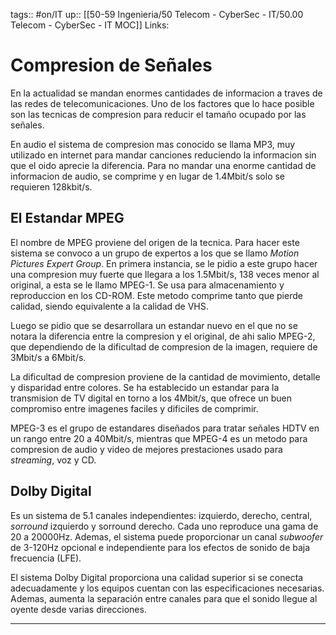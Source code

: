tags:: #on/IT 
up:: [[50-59 Ingenieria/50 Telecom - CyberSec - IT/50.00 Telecom - CyberSec - IT MOC]]
Links: 
# Compresion de Señales
En la actualidad se mandan enormes cantidades de informacion a traves de las redes de telecomunicaciones. Uno de los factores que lo hace posible son las tecnicas de compresion para reducir el tamaño ocupado por las señales.

En audio el sistema de compresion mas conocido se llama MP3, muy utilizado en internet para mandar canciones reduciendo la informacion sin que el oido aprecie la diferencia. Para no mandar una enorme cantidad de informacion de audio, se comprime y en lugar de 1.4Mbit/s solo se requieren 128kbit/s.

## El Estandar MPEG
El nombre de MPEG proviene del origen de la tecnica. Para hacer este sistema se convoco a un grupo de expertos a los que se llamo *Motion Pictures Expert Group*. En primera instancia, se le pidio a este grupo hacer una compresion muy fuerte que llegara a los 1.5Mbit/s, 138 veces menor al original, a esta se le llamo MPEG-1. Se usa para almacenamiento y reproduccion en los CD-ROM. Este metodo comprime tanto que pierde calidad, siendo equivalente a la calidad de VHS.

Luego se pidio que se desarrollara un estandar nuevo en el que no se notara la diferencia entre la compresion y el original, de ahi salio MPEG-2, que dependiendo de la dificultad de compresion de la imagen, requiere de 3Mbit/s a 6Mbit/s.

La dificultad de compresion proviene de la cantidad de movimiento, detalle y disparidad entre colores. Se ha establecido un estandar para la transmision de TV digital en torno a los 4Mbit/s, que ofrece un buen compromiso entre imagenes faciles y dificiles de comprimir.

MPEG-3 es el grupo de estandares diseñados para tratar señales HDTV en un rango entre 20 a 40Mbit/s, mientras que MPEG-4 es un metodo para compresion de audio y video de mejores prestaciones usado para *streaming*, voz y CD.

## Dolby Digital
Es un sistema de 5.1 canales independientes: izquierdo, derecho, central, *sorround* izquierdo y sorround derecho. Cada uno reproduce una gama de 20 a 20000Hz. Ademas, el sistema puede proporcionar un canal *subwoofer* de 3-120Hz opcional e independiente para los efectos de sonido de baja frecuencia (LFE).

El sistema Dolby Digital proporciona una calidad superior si se conecta adecuadamente y los equipos cuentan con las especificaciones necesarias. Ademas, aumenta la separación entre canales para que el sonido llegue al oyente desde varias direcciones.
___

